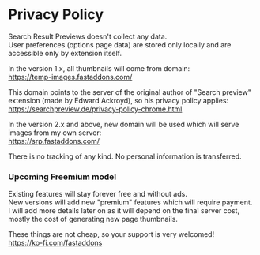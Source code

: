 # Privacy Policy

Search Result Previews doesn't collect any data.  
User preferences (options page data) are stored only locally and are accessible only by extension itself.

In the version 1.x, all thumbnails will come from domain:    
https://temp-images.fastaddons.com/

This domain points to the server of the original author of "Search preview" extension (made by Edward Ackroyd), so his privacy policy applies:  
https://searchpreview.de/privacy-policy-chrome.html

In the version 2.x and above, new domain will be used which will serve images from my own server:  
https://srp.fastaddons.com/

There is no tracking of any kind. No personal information is transferred.  

### Upcoming Freemium model
Existing features will stay forever free and without ads.  
New versions will add new "premium" features which will require payment.  
I will add more details later on as it will depend on the final server cost, mostly the cost of generating new page thumbnails.  

These things are not cheap, so your support is very welcomed!  
https://ko-fi.com/fastaddons
